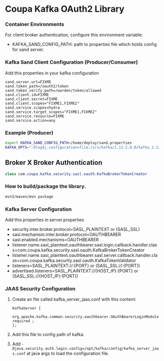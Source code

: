 # Coupa Kafka OAuth2 Library

### Container Environments
For client broker authentication, configure this environment variable:

- KAFKA_SAND_CONFIG_PATH: path to properties file which holds config for sand server.

### Kafka Sand Client Configuration (Producer/Consumer)
Add this properties in your kafka configuration

```
sand.server.url=FIXME
sand.token_path=/oauth2/token
sand.token_verify_path=/warden/token/allowed
sand.client.id=FIXME
sand.client.secret=FIXME
sand.client.scopes="FIXME1,FIXME2"
sand.service.scopes=hydra
sand.service.target_scopes="FIXME1,FIXME2"
sand.service.resource=FIXME
sand.service.action=any
```

### Example (Producer)

```bash
export KAFKA_SAND_CONFIG_PATH=/home/deploy/sand.properties
KAFKA_OPTS="-Dlog4j.configuration=file:/srv/kafka/2.12-2.0.0/kafka_2.12-2.0.0/config/log4j.properties  -Djava.security.properties=/etc/kafka/bcfips.java.security -Djavax.net.ssl.trustStore=/var/private/ssl/kafka.truststore.bcfks -Djavax.net.ssl.trustStorePassword=some_password" /srv/kafka/current/kafka_2.12-2.0.0/bin/kafka-console-producer.sh --broker-list 10.1.11.43:9092 --producer.config client.properties --topic test-topic1
```

## Broker X Broker Authentication
```java
class com.coupa.kafka.security.sasl.oauth.KafkaBrokerTokenCreator
```
### How to build/package the library.

```bash
mvn3/maven/mvn package
```

### Kafka Server Configuration

Add this properties in server.properties

- security.inter.broker.protocol=SASL_PLAINTEXT or (SASL_SSL)
- sasl.mechanism.inter.broker.protocol=OAUTHBEARER
- sasl.enabled.mechanisms=OAUTHBEARER
- listener.name.sasl_plaintext.oauthbearer.sasl.login.callback.handler.class=com.coupa.kafka.security.sasl.oauth.KafkaBrokerTokenCreator
- listener.name.sasl_plaintext.oauthbearer.sasl.server.callback.handler.class=com.coupa.kafka.security.sasl.oauth.KafkaTokenValidator
- listeners=SASL_PLAINTEXT://:{PORT} or (SASL_SSL://:{PORT})
- advertised.listeners=SASL_PLAINTEXT://{HOST_IP}:{PORT} or (SASL_SSL://{HOST_IP}:{PORT})

### JAAS Security Configuration

1. Create an file called kafka_server_jaas.conf with this content:
    ```
    KafkaServer {
        org.apache.kafka.common.security.oauthbearer.OAuthBearerLoginModule required ;
    };
    ```
2. Add this file to config path of kafka.

3. Add `-Djava.security.auth.login.config=/opt/kafka/config/kafka_server_jaas.conf` at java args to load the configuration file.

